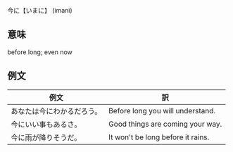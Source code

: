 今に【いまに】 (imani)

## 意味
before long; even now

## 例文

|例文|訳|
| --- | --- |
|あなたは今にわかるだろう。|Before long you will understand.|
|今にいい事もあるさ。|Good things are coming your way.|
|今に雨が降りそうだ。|It won't be long before it rains.|
